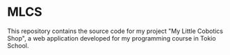 # MLCS
This repository contains the source code for my project "My Little Cobotics Shop", a web application developed for my programming course in Tokio School. 
